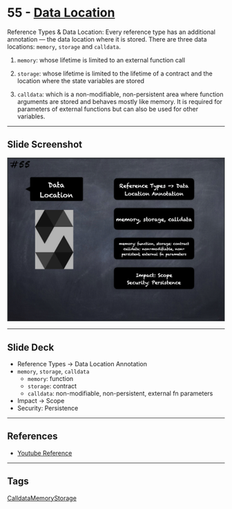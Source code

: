 # 55 - [Data Location](Data%20Location.md)
Reference Types & Data Location: Every reference type has an additional annotation — the data location where it is stored. There are three data locations: `memory`, `storage` and `calldata`. 

1. `memory`: whose lifetime is limited to an external function call
    
2. `storage`: whose lifetime is limited to the lifetime of a contract and the location where the state variables are stored
    
3. `calldata`: which is a non-modifiable, non-persistent area where function arguments are stored and behaves mostly like memory. It is required for parameters of external functions but can also be used for other variables.
___
## Slide Screenshot
![055.png](../images/solidity101/055.png)
___
## Slide Deck
- Reference Types -> Data Location Annotation
- `memory`, `storage`, `calldata`
	- `memory`: function
	- `storage`: contract
	- `calldata`: non-modifiable, non-persistent, external fn parameters
- Impact -> Scope
- Security: Persistence
___
## References
- [Youtube Reference](https://youtu.be/6VIJpze1jbU?t=1738)
___
## Tags
[Calldata](../Ethereum101/Calldata.md)[Memory](../Ethereum101/Memory.md)[Storage](../Ethereum101/Storage.md)